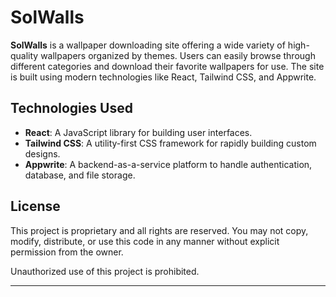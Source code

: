 
# SolWalls

**SolWalls** is a wallpaper downloading site offering a wide variety of high-quality wallpapers organized by themes. Users can easily browse through different categories and download their favorite wallpapers for use. The site is built using modern technologies like React, Tailwind CSS, and Appwrite.

## Technologies Used

- **React**: A JavaScript library for building user interfaces.
- **Tailwind CSS**: A utility-first CSS framework for rapidly building custom designs.
- **Appwrite**: A backend-as-a-service platform to handle authentication, database, and file storage.


## License

This project is proprietary and all rights are reserved. You may not copy, modify, distribute, or use this code in any manner without explicit permission from the owner.

Unauthorized use of this project is prohibited.

---
